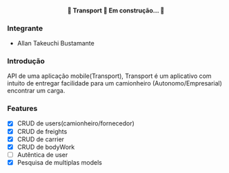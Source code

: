 <h4 align="center"> 
	🚧  Transport 🚀 Em construção...  🚧
</h4>

### Integrante
 - Allan Takeuchi Bustamante

### Introdução
API de uma aplicação mobile(Transport), Transport é um aplicativo com intuito de entregar facilidade para um camionheiro (Autonomo/Empresarial) encontrar um carga.

### Features

- [x] CRUD de users(camionheiro/fornecedor)
- [x] CRUD de freights
- [x] CRUD de carrier
- [x] CRUD de bodyWork
- [ ] Autêntica de user
- [x] Pesquisa de multiplas models
